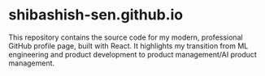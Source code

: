 # shibashish-sen.github.io

This repository contains the source code for my modern, professional GitHub profile page, built with React. It highlights my transition from ML engineering and product development to product management/AI product management.
